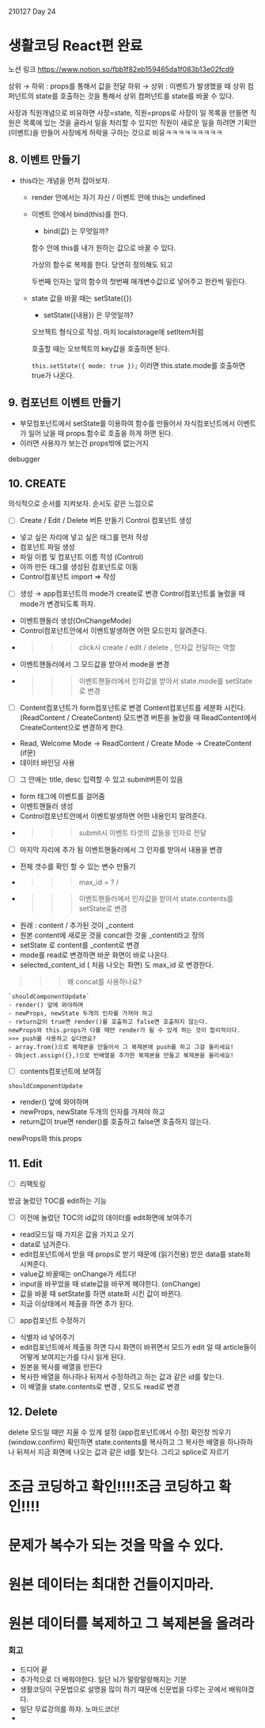 
210127 Day 24


# 생활코딩 React편 완료
노션 링크
https://www.notion.so/fbb1f82eb159465da1f083b13e02fcd9

상위 → 하위 :  props를 통해서 값을 전달 
하위 → 상위 :  이벤트가 발생했을 때 상위 컴퍼넌트의 state를 호출하는 것을 통해서 상위 컴퍼넌트를 state를 바꿀 수 있다.

사장과 직원개념으로 비유하면 사장=state, 직원=props로 사장이 일 목록을 만들면 직원은 목록에 있는 것을 골라서 일을 처리할 수 있지만 직원이 새로운 일을 하려면 기획안(이벤트)을 만들어 사장에게 허락을 구하는 것으로 비유ㅋㅋㅋㅋㅋㅋㅋㅋㅋ

## 8. 이벤트 만들기

- this라는 개념을 먼저 잡아보자.
    - render 안에서는 자기 자신 / 이벤트 안에 this는 undefined
    - 이벤트 안에서 bind(this)를 한다.

         - bind(값) 는 무엇일까?

        함수 안에 this를 내가 원하는 값으로 바꿀 수 있다.

        가상의 함수로 복제를 한다. 당연히 정의해도 되고

        두번째 인자는 앞의 함수의 첫번째 매개변수값으로 넣어주고 한칸씩 밀린다.

    - state 값을 바꿀 때는 setState({})

         - setState({내용}) 은 무엇일까?

        오브젝트 형식으로 작성. 마치 localstorage에 setItem처럼

        호출할 때는 오브젝트의 key값을 호출하면 된다.

        `this.setState({ mode: true });` 이러면 this.state.mode를 호출하면 true가 나온다.

## 9. 컴포넌트 이벤트 만들기

- 부모컴포넌트에서 setState를 이용하여 함수를 만들어서 자식컴포넌트에서 이벤트가 일어 났을 때 props.함수로 호출을 하게 하면 된다.
- 이러면 사용자가 보는건 props밖에 없는거지

debugger

## 10. CREATE

의식적으로 순서를 지켜보자. 순서도 같은 느낌으로

- [ ]  Create / Edit / Delete 버튼 만들기
Control 컴포넌트 생성 
 - 넣고 싶은 자리에 넣고 싶은 태그를 먼저 작성
 - 컴포넌트 파일 생성
 - 파일 이름 및 컴포넌트 이름 작성 (Control)
 - 아까 만든 태그를 생성된 컴포넌트로 이동
 - Control컴포넌트 import ⇒ <Control></Control> 작성
- [ ]  생성 → app컴포넌트의 mode가 create로 변경
Control컴포넌트를 눌렀을 때 mode가 변경되도록 하자.
 - 이벤트핸들러 생성(OnChangeMode)
 - Control컴포넌트안에서 이벤트발생하면 어떤 모드인지 알려준다.
 - >>> click시 create / edit / delete , 인자값 전달하는 역할
 - 이벤트핸들러에서  그 모드값을 받아서 mode을 변경
 - >>> 이벤트핸들러에서 인자값을 받아서 state.mode를 setState로 변경
- [ ]  Content컴포넌트가 form컴포넌트로 변경
Content컴포넌트를 세분화 시킨다.(ReadContent / CreateContent)
모드변경 버튼을 눌렀을 때 ReadContent에서 CreateContent으로 변경하게 한다.
- Read, Welcome Mode → ReadContent / Create Mode → CreateContent (if문)
- 데이터 바인딩 사용
- [ ]  그 안에는 title, desc 입력할 수 있고 submit버튼이 있음
- form 태그에 이벤트를 걸어줌
- 이벤트핸들러 생성
- Control컴포넌트안에서 이벤트발생하면 어떤 내용인지 알려준다.
- >>> submit시 이벤트 타겟의 값들을 인자로 전달
- [ ]  마지막 자리에 추가 됨
이벤트핸들러에서  그 인자를 받아서 내용을 변경
-  전체 갯수를 확인 할 수 있는 변수 만들기
- >>> max_id = ? / 
- >>> 이벤트핸들러에서 인자값을 받아서 state.contents를 setState로 변경
- 원래 : content / 추가된 것이 _content
- 원본 content에 새로운 것을 concat한 것을 _content라고 정의
- setState 로 content를 _content로 변경
- mode를 read로 변경하면 바꾼 화면이 바로 나온다.
- selected_content_id ( 처음 나오는 화면) 도 max_id 로 변경한다.
>>> 왜 concat를 사용하나요?

    `shouldComponentUpdate`
    - render() 앞에 와야하며
    - newProps, newState 두개의 인자를 가져야 하고
    - return값이 true면 render()를 호출하고 false면 호출하지 않는다.
    newProps와 this.props가 다를 때만 render가 될 수 있게 하는 것이 합리적이다.
    >>> push를 사용하고 싶다면요?
    - array.from()으로 복제본을 만들어서 그 복제본에 push를 하고 그걸 올리세요!
    - Object.assign({},)으로 빈배열을 추가한 복제본을 만들고 복제본을 올리세요!

- [ ]  contents컴포넌트에 보여짐

`shouldComponentUpdate`
- render() 앞에 와야하며
- newProps, newState 두개의 인자를 가져야 하고
- return값이 true면 render()를 호출하고 false면 호출하지 않는다.

newProps와 this.props

## 11. Edit

- [ ]  리팩토링

방금 눌렀던 TOC를 edit하는 기능

- [ ]  이전에 눌렀던 TOC의 id값의 데이터를 edit화면에 보여주기
- read모드일 때 가지온 값을 가지고 오기
- data로 넘겨준다.
- edit컴포넌트에서 받을 때 props로 받기 때문에 (읽기전용) 받은 data를 state화 시켜준다.
- value값 바꿀때는 onChange가 세트다!
- input을 바꾸었을 때 state값을 바꾸게 해야한다. (onChange)
- 값을 바꿀 때 setState를 하면 state화 시킨 값이 바뀐다.
- 지금 이상태에서 제출을 하면 추가 된다.
- [ ]  app컴포넌트 수정하기
- 식별자 id 넣어주기
- edit컴포넌트에서 제출을 하면 다시 화면이 바뀌면서 모드가 edit 일 때 article들이 어떻게 보여지는가를 다시 읽게 된다.
- 원본을 복사를 배열을 만든다
- 복사한 배열을 하나하나 뒤져서 수정하려고 하는 값과 같은 id를 찾는다.
- 이 배열을 state.contents로 변경 , 모드도 read로 변경

## 12. Delete

delete 모드일 때만 지울 수 있게 설정 (app컴포넌트에서 수정)
확인창 띄우기(window.confirm)
확인하면 state.contents를 복사하고 그 복사한 배열을 하나하하나 뒤져서 지금 화면에 나오는 값과 같은 id를 찾는다.
그리고 splice로 자르기

# 조금 코딩하고 확인!!!!조금 코딩하고 확인!!!!
# 문제가 복수가 되는 것을 막을 수 있다.

# 원본 데이터는 최대한 건들이지마라. 
# 원본 데이터를 복제하고 그 복제본을 올려라

### 회고

- 드디어 끝
- 추가적으로 더 배워야한다. 일단 뇌가 말랑말랑해지는 기분
- 생활코딩이 구문법으로 설명을 많이 하기 때문에 신문법을 다루는 곳에서 배워야겠다.
- 일단 무료강의를 하자. 노마드코더!
- 